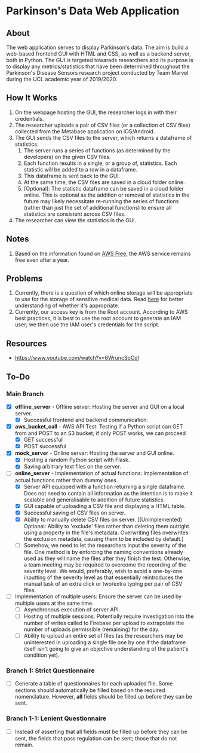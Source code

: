 # Parkinson's Data Web Application
## About
The web application serves to display Parkinson's data. The aim is build a web-based frontend GUI with HTML and CSS, as well as a backend server, both in Python. The GUI is targeted towarads researchers and its purpose is to display any metrics/statistics that have been determined throughout the Parkinson's Disease Sensors research project conducted by Team Marvel during the UCL academic year of 2019/2020. 

## How It Works
1. On the webpage hosting the GUI, the researcher logs in with their credentials. 
1. The researcher uploads a pair of CSV files (or a collection of CSV files) collected from the Metabase application on iOS/Android.
1. The GUI sends the CSV files to the server, which returns a dataframe of statistics.
    1. The server runs a series of functions (as determined by the developers) on the given CSV files. 
    1. Each function results in a single, or a group of, statistics. Each statistic will be added to a row in a dataframe.
    1. This dataframe is sent back to the GUI.
    1. At the same time, the CSV files are saved in a cloud folder online. 
    1. \[Optional]: The statistic dataframe can be saved in a cloud folder online. This is optional as the addition or removal of statistics in the future may likely necessitate re-running the series of functions (rather than just the set of additional functions) to ensure all statistics are consistent across CSV files. 
1. The researcher can view the statistics in the GUI.

## Notes
1. Based on the information found on [AWS Free](https://aws.amazon.com/free/?all-free-tier.sort-by=item.additionalFields.SortRank&all-free-tier.sort-order=asc), the AWS service remains free even after a year. 

## Problems
1. Currently, there is a question of which online storage will be appropriate to use for the storage of sensitive medical data. Read [here](https://aws.amazon.com/blogs/architecture/store-protect-optimize-your-healthcare-data-with-aws/) for better understanding of whether it's appropriate. 
1. Currently, our access key is from the Root account. According to AWS best practices, it is best to use the root account to generate an IAM user; we then use the IAM user's credentials for the script. 

## Resources
 - https://www.youtube.com/watch?v=6WruncSoCdI

## To-Do
### Main Branch
 - [x] <b>offline_server</b> - Offline server: 
     Hosting the server and GUI on a local server. 
     - [x] Successful frontend and backend communication. 
 - [x] <b>aws_bucket_call</b> - AWS API Test:
     Testing if a Python script can GET from and POST to an S3 bucket; if only POST works, we can proceed
     - [x] GET successful
     - [x] POST successful
 - [x] <b>mock_server</b> - Online server:
     Hosting the server and GUI online.
     - [x] Hosting a random Python script with Flask.
     - [x] Saving arbitrary text files on the server. 
 - [ ] <b>online_server</b> - Implementation of actual functions:
     Implementation of actual functions rather than dummy ones. 
     - [x] Server API equipped with a function returning a single dataframe. Does not need to contain all information as the intention is to make it scalable and generalisable to addition of future statistics.
     - [x] GUI capable of uploading a CSV file and displaying a HTML table. 
     - [x] Successful saving of CSV files on server. 
     - [x] Ability to manually delete CSV files on server. \[(Unimplemented) Optional: Ability to 'exclude' files rather than deleting them outright using a property in the file's metadata. Overwriting files overwrites the exclusion metadata, causing them to be included by default.] 
     - [ ] Somehow, we need to let the researchers input the severity of the file. One method is by enforcing the naming conventions already used as they will name the files after they finish the test. Otherwise, a team meeting may be required to overcome the recording of the severity level. We would, preferably, wish to avoid a one-by-one inputting of the severity level as that essentially reintroduces the manual task of an extra click or two/extra typing per pair of CSV files. 
 - [ ] Implementation of multiple users:
     Ensure the server can be used by multiple users at the same time. 
     - [ ] Asynchronous execution of server API. 
     - [ ] Hosting of multiple sessions. Potentially require investigation into the number of writes called to Firebase per upload to extrapolate the number of uploads permissible (remaining) for the day. 
     - [ ] Ability to upload an entire set of files (as the researchers may be uninterested in uploading a single file one by one if the dataframe itself isn't going to give an objective understanding of the patient's condition yet).
     
### Branch 1: Strict Questionnaire
 - [ ] Generate a table of questionnaires for each uploaded file. Some sections should automatically be filled based on the required nomenclature. However, <b>all</b> fields should be filled up before they can be sent. 
 
### Branch 1-1: Lenient Questionnaire
 - [ ] Instead of asserting that all fields must be filled up before they can be sent, the fields that pass regulation can be sent; those that do not remain. 